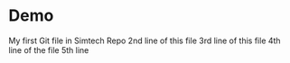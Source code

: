 # Demo
My first Git file in Simtech Repo
2nd line of this file
3rd line of this file
4th line of the file
5th line
